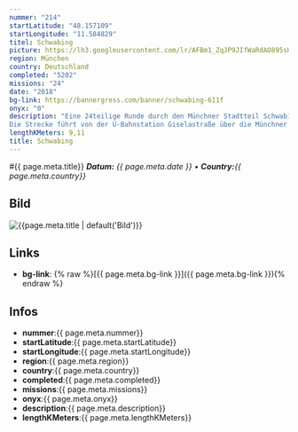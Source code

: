 ```yaml
---
nummer: "214"
startLatitude: "48.157109"
startLongitude: "11.584829"
titel: Schwabing
picture: https://lh3.googleusercontent.com/lr/AFBm1_ZqJP9JIfWaRdAO895sH8ARrKEXocbSiNOcY_yrp80vGYaWOwg_c2ftaFNzO5u8DOi6Qmlhnc7Ek295yTP4mpAA1JH1Y2x1SXwhkBn-xabgUnS9_yZqxqDtAIzDdO_ZuLTQAnO7My4ZCUhEpSoo5P-RqKd2KZchdspB-kosSNriTWVprn5pY4-6xEo3tUnUm2uvRI-ztX20z6cT3jDuy6K5zQHa00Lthu2FK-kc5ll12jGvA2wetweoTPiDskuVoCotwSEhAZWLdT0WKTo12UDd_PMAD0GcToZBSQ4Vv5rU0lBHJWQpoLlxB5HleCIquUbDQnvbFDMtMLREnc7v-zEhzReNPlS9tx_GhfxFoQrc87wKJ-4tl9lJjf8CdGHmiWo36JbI9sm_7MRGicpK-iIDSIBl7VWK6oZlyiZgphcgcUJx6mwSZhHP4HPiKUtEO0S0lYByAiqrzaJqnsUVWfOqi656CZZk7l0rlsWtJAwNj4YSjNUkoZsk_8CErAVe8GZgkrAEx3HdYduuhL8spkjSlaA2sDKZ-9FNqUscWhrYAwhYrEXVPXPb29Sh2RFfMhqLMHdB3j8Up8W1Ubur9NHlVMw5jBQ1-N6LRVklrmtwiPqGCEi52ohYw2nL5GMO6kmO6XE3yuegCvWJp2kkSwLjZdzesPkYl_yJO0ryLgUAEVqTk2OwdxOYqxO6YOK6RgYSj8KHEUQIEJhOAA7Q8E0QGFe91gJIzW9lcVzQVrl99Sofwai9AxAuICsrq6fvjCISUeYdh77fNJ1QCLojOB5swuTGlmaE-a21ky0Zhpdt1tadLuEcjhQYkuCl4Kum1l-gu-ECy4T-c_1UiXbv4ACJJF9U6RI
region: München
country: Deutschland
completed: "5202"
missions: "24"
date: "2018"
bg-link: https://bannergress.com/banner/schwabing-611f
onyx: "0"
description: "Eine 24teilige Runde durch den Münchner Stadtteil Schwabing.
Die Strecke führt von der U-Bahnstation Giselastraße über die Münchner Freiheit bis zum Scheidplatz."
lengthKMeters: 9,11
title: Schwabing
---
```


#{{ page.meta.title}}
_**Datum:** {{ page.meta.date }} • **Country:**{{ page.meta.country}}_

## Bild
![{{page.meta.title | default('Bild')}}]({{page.meta.picture}})

## Links
- **bg-link**: {% raw %}[{{ page.meta.bg-link }}]({{ page.meta.bg-link }}){% endraw %}

## Infos
- **nummer**:{{ page.meta.nummer}}
- **startLatitude**:{{ page.meta.startLatitude}}
- **startLongitude**:{{ page.meta.startLongitude}}
- **region**:{{ page.meta.region}}
- **country**:{{ page.meta.country}}
- **completed**:{{ page.meta.completed}}
- **missions**:{{ page.meta.missions}}
- **onyx**:{{ page.meta.onyx}}
- **description**:{{ page.meta.description}}
- **lengthKMeters**:{{ page.meta.lengthKMeters}}

